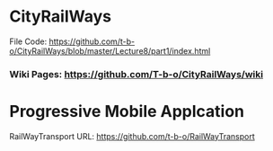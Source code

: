 # CityRailWays

File Code: https://github.com/t-b-o/CityRailWays/blob/master/Lecture8/part1/index.html


### Wiki Pages: https://github.com/T-b-o/CityRailWays/wiki


# Progressive Mobile Applcation

RailWayTransport URL: https://github.com/t-b-o/RailWayTransport
